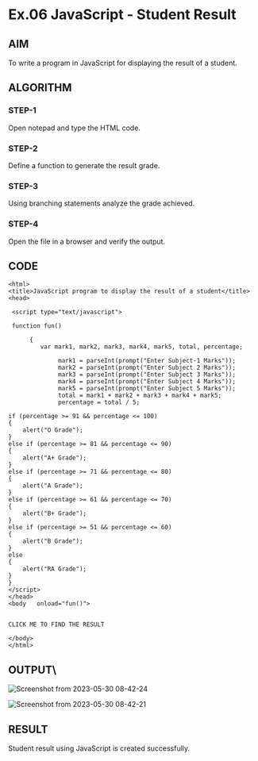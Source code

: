 # Ex.06 JavaScript - Student Result
## AIM
  To write a program in JavaScript for displaying the result of a student.

## ALGORITHM
### STEP-1
  Open notepad and type the HTML code.

### STEP-2
  Define a function to generate the result grade.

### STEP-3
  Using branching statements analyze the grade achieved.

### STEP-4
  Open the file in a browser and verify the output.
  
## CODE
```
<html>
<title>JavaScript program to display the result of a student</title>
<head>

 <script type="text/javascript">

 function fun()

      { 
         var mark1, mark2, mark3, mark4, mark5, total, percentage;

              mark1 = parseInt(prompt("Enter Subject-1 Marks")); 
              mark2 = parseInt(prompt("Enter Subject 2 Marks")); 
              mark3 = parseInt(prompt("Enter Subject 3 Marks"));
              mark4 = parseInt(prompt("Enter Subject 4 Marks")); 
              mark5 = parseInt(prompt("Enter Subject 5 Marks")); 
              total = mark1 + mark2 + mark3 + mark4 + mark5; 
              percentage = total / 5;

if (percentage >= 91 && percentage <= 100)
{
    alert("O Grade");
}
else if (percentage >= 81 && percentage <= 90)
{
    alert("A+ Grade");
}
else if (percentage >= 71 && percentage <= 80)
{
    alert("A Grade");
}
else if (percentage >= 61 && percentage <= 70)
{
    alert("B+ Grade");
}
else if (percentage >= 51 && percentage <= 60)
{
    alert("B Grade"); 
}
else
{
    alert("RA Grade");
}
}  
</script>
</head>
<body   onload="fun()">


CLICK ME TO FIND THE RESULT

</body>
</html>
```


## OUTPUT\

![Screenshot from 2023-05-30 08-42-24](https://github.com/SDJeeva/Ex06_Web-Design/assets/127816889/1f6b6878-ab14-4317-a181-cb97886937c6)

![Screenshot from 2023-05-30 08-42-21](https://github.com/SDJeeva/Ex06_Web-Design/assets/127816889/84c4b28f-c56c-4c1b-979e-b67fd40bd0b0)

## RESULT
  Student result using JavaScript is created successfully.
